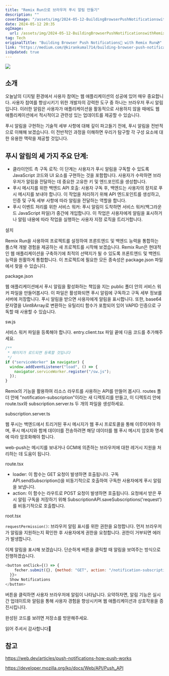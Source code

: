 ```yaml
---
title: "Remix Run으로 브라우저 푸시 알림 만들기"
description: ""
coverImage: "/assets/img/2024-05-12-BuildingBrowserPushNotificationswithRemixRun_0.png"
date: 2024-05-12 20:35
ogImage: 
  url: /assets/img/2024-05-12-BuildingBrowserPushNotificationswithRemixRun_0.png
tag: Tech
originalTitle: "Building Browser Push Notifications🔔 with Remix Run💿"
link: "https://medium.com/@kirankumal714/building-browser-push-notifications-with-remix-run-21803e96e4f7"
isUpdated: true
---
```





<img src="/assets/img/2024-05-12-BuildingBrowserPushNotificationswithRemixRun_0.png" />

## 소개

오늘날의 디지털 환경에서 사용자 참여는 웹 애플리케이션의 성공에 있어 매우 중요합니다. 사용자 참여를 향상시키기 위한 개발자의 강력한 도구 중 하나는 브라우저 푸시 알림입니다. 이러한 알림은 사용자가 애플리케이션을 활동적으로 사용하지 않을 때에도 웹 애플리케이션에서 적시적이고 관련성 있는 업데이트를 제공할 수 있습니다.

푸시 알림을 구현하는 기술적 세부 사항에 대해 깊이 파고들기 전에, 푸시 알림을 전반적으로 이해해 보겠습니다. 이 전반적인 과정을 이해하면 우리가 탐구할 각 구성 요소에 대한 유용한 맥락을 제공할 것입니다.



## 푸시 알림의 세 가지 주요 단계:

- 클라이언트 측 구독 로직: 이 단계는 사용자가 푸시 알림을 구독할 수 있도록 JavaScript 코드와 UI 요소를 구현하는 것을 포함합니다. 사용자가 수락하면 브라우저가 알림을 전달하는 데 중요한 고유한 키 및 엔드포인트을 생성합니다.
- 푸시 메시지를 위한 백엔드 API 호출: 사용자 구독 후, 백엔드는 사용자의 장치로 푸시 메시지를 보내야 합니다. 이 작업을 처리하기 위해 API 엔드포인트를 생성하고, 인증 및 구독 세부 사항에 따라 알림을 전달하는 역할을 합니다.
- 푸시 이벤트 처리를 위한 서비스 워커: 푸시 알림이 도착하면 서비스 워커(백그라운드 JavaScript 파일)가 중간에 개입합니다. 이 작업은 사용자에게 알림을 표시하거나 알림 내용에 따라 작업을 실행하는 사용자 지정 로직을 트리거합니다.

설치

Remix Run을 사용하여 프로젝트를 설정하여 프론트엔드 및 백엔드 능력을 통합하는 풀스택 개발 경험을 제공하는 새 프로젝트를 시작해 보겠습니다. Remix Run은 현대적인 웹 애플리케이션을 구축하기에 최적의 선택지가 될 수 있도록 프론트엔드 및 백엔드 능력을 원활하게 통합합니다. 이 프로젝트에 필요한 모든 종속성은 package.json 파일에서 찾을 수 있습니다.



package.json

웹 애플리케이션에서 푸시 알림을 활성화하는 책임을 지는 public 폴더 안의 서비스 워커 파일을 만들어봅시다. 이 파일은 활성화되면 푸시 알림에 구독하고 구독 세부 정보를 서버에 저장합니다. 푸시 알림을 받으면 사용자에게 알림을 표시합니다. 또한, base64 문자열을 Uint8Array로 변환하는 유틸리티 함수가 포함되어 있어 VAPID 인증으로 구독할 때 사용할 수 있습니다.

sw.js

서비스 워커 파일을 등록해야 합니다. entry.client.tsx 파일 끝에 다음 코드를 추가해주세요.



```js
/**
 * 페이지가 로드되면 등록할 것입니다
 */
if ("serviceWorker" in navigator) {
  window.addEventListener("load", () => {
    navigator.serviceWorker.register("/sw.js");
  });
}
```

Remix의 기능을 활용하여 리소스 라우트를 사용하는 API를 만들어 봅시다. routes 폴더 안에 "notification-subscription"이라는 새 디렉토리를 만들고, 이 디렉토리 안에 route.tsx와 subscription.server.ts 두 개의 파일을 생성하세요.

subscription.server.ts

웹 푸시는 백엔드에서 트리거된 푸시 메시지가 웹 푸시 프로토콜을 통해 이루어져야 하며, 푸시 메시지와 함께 데이터를 전송하려면 해당 데이터를 웹 푸시 메시지 암호화 명세에 따라 암호화해야 합니다.




web-push는 메시지를 보내거나 GCM에 의존하는 브라우저에 대한 레거시 지원을 처리하는 데 도움이 됩니다.

route.tsx

- loader: 이 함수는 GET 요청이 발생하면 호출됩니다. 구독 API.sendSubscription()을 비동기적으로 호출하여 구독한 사용자에게 푸시 알림을 보냅니다.
- action: 이 함수는 라우트로 POST 요청이 발생하면 호출됩니다. 요청에서 받은 푸시 알림 구독을 저장하기 위해 SubscriptionAPI.saveSubscriptions('request')를 비동기적으로 호출합니다.

root.tsx



`requestPermission()`: 브라우저 알림 표시를 위한 권한을 요청합니다. 먼저 브라우저가 알림을 지원하는지 확인한 후 사용자에게 권한을 요청합니다. 권한이 거부되면 에러가 발생합니다.

이제 알림을 표시해 보겠습니다. 단순하게 버튼을 클릭할 때 알림을 보여주는 방식으로 진행하겠습니다.

```js
<button onClick={() => {
    fecher.submit({}, {method: "GET", action: "/notification-subscription"})
  }}>
  Show Notifications
</button>
```

버튼을 클릭하면 사용자 브라우저에 알림이 나타납니다. 요약하자면, 알림 기능은 실시간 업데이트와 알림을 통해 사용자 경험을 향상시키며 웹 애플리케이션과 상호작용을 증진시킵니다.



완성된 코드를 보려면 저장소를 방문해주세요.

읽어 주셔서 감사합니다🤞

## 참고

https://web.dev/articles/push-notifications-how-push-works



https://developer.mozilla.org/ko/docs/Web/API/Push_API